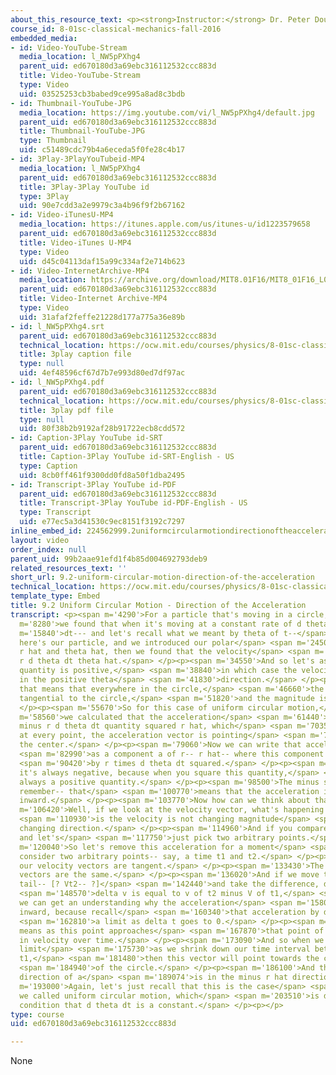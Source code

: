 ```yaml
---
about_this_resource_text: <p><strong>Instructor:</strong> Dr. Peter Dourmashkin</p>
course_id: 8-01sc-classical-mechanics-fall-2016
embedded_media:
- id: Video-YouTube-Stream
  media_location: l_NW5pPXhg4
  parent_uid: ed670180d3a69ebc316112532ccc883d
  title: Video-YouTube-Stream
  type: Video
  uid: 03525253cb3babed9ce995a8ad8c3bdb
- id: Thumbnail-YouTube-JPG
  media_location: https://img.youtube.com/vi/l_NW5pPXhg4/default.jpg
  parent_uid: ed670180d3a69ebc316112532ccc883d
  title: Thumbnail-YouTube-JPG
  type: Thumbnail
  uid: c51489cdc79b4a6eceda5f0fe28c4b17
- id: 3Play-3PlayYouTubeid-MP4
  media_location: l_NW5pPXhg4
  parent_uid: ed670180d3a69ebc316112532ccc883d
  title: 3Play-3Play YouTube id
  type: 3Play
  uid: 90e7cdd3a2e9979c3a4b96f9f2b67162
- id: Video-iTunesU-MP4
  media_location: https://itunes.apple.com/us/itunes-u/id1223579658
  parent_uid: ed670180d3a69ebc316112532ccc883d
  title: Video-iTunes U-MP4
  type: Video
  uid: d45c04113daf15a99c334af2e714b623
- id: Video-InternetArchive-MP4
  media_location: https://archive.org/download/MIT8.01F16/MIT8_01F16_L09v02_360p.mp4
  parent_uid: ed670180d3a69ebc316112532ccc883d
  title: Video-Internet Archive-MP4
  type: Video
  uid: 31afaf2feffe21228d177a775a36e89b
- id: l_NW5pPXhg4.srt
  parent_uid: ed670180d3a69ebc316112532ccc883d
  technical_location: https://ocw.mit.edu/courses/physics/8-01sc-classical-mechanics-fall-2016/week-3-circular-motion/9.2-uniform-circular-motion-direction-of-the-acceleration/9.2-uniform-circular-motion-direction-of-the-acceleration/l_NW5pPXhg4.srt
  title: 3play caption file
  type: null
  uid: 4ef48596cf67d7b7e993d80ed7df97ac
- id: l_NW5pPXhg4.pdf
  parent_uid: ed670180d3a69ebc316112532ccc883d
  technical_location: https://ocw.mit.edu/courses/physics/8-01sc-classical-mechanics-fall-2016/week-3-circular-motion/9.2-uniform-circular-motion-direction-of-the-acceleration/9.2-uniform-circular-motion-direction-of-the-acceleration/l_NW5pPXhg4.pdf
  title: 3play pdf file
  type: null
  uid: 80f38b2b9192af28b91722ecb8cdd572
- id: Caption-3Play YouTube id-SRT
  parent_uid: ed670180d3a69ebc316112532ccc883d
  title: Caption-3Play YouTube id-SRT-English - US
  type: Caption
  uid: 8cb0ff461f9300dd0fd8a50f1dba2495
- id: Transcript-3Play YouTube id-PDF
  parent_uid: ed670180d3a69ebc316112532ccc883d
  title: Transcript-3Play YouTube id-PDF-English - US
  type: Transcript
  uid: e77ec5a3d41530c9ec8151f3192c7297
inline_embed_id: 224562999.2uniformcircularmotiondirectionoftheacceleration82427059
layout: video
order_index: null
parent_uid: 99b2aae91efd1f4b85d004692793deb9
related_resources_text: ''
short_url: 9.2-uniform-circular-motion-direction-of-the-acceleration
technical_location: https://ocw.mit.edu/courses/physics/8-01sc-classical-mechanics-fall-2016/week-3-circular-motion/9.2-uniform-circular-motion-direction-of-the-acceleration/9.2-uniform-circular-motion-direction-of-the-acceleration
template_type: Embed
title: 9.2 Uniform Circular Motion - Direction of the Acceleration
transcript: <p><span m='4290'>For a particle that's moving in a circle,</span> <span
  m='8280'>we found that when it's moving at a constant rate of d theta</span> <span
  m='15840'>dt--- and let's recall what we meant by theta of t--</span> <span m='20540'>and
  here's our particle, and we introduced our polar</span> <span m='24500'>coordinates
  r hat and theta hat, then we found that the velocity</span> <span m='29830'>was
  r d theta dt theta hat.</span> </p><p><span m='34550'>And so let's assume that this
  quantity is positive,</span> <span m='38840'>in which case the velocity is pointing
  in the positive theta</span> <span m='41830'>direction.</span> </p><p><span m='42800'>And
  that means that everywhere in the circle,</span> <span m='46660'>the velocity is
  tangential to the circle,</span> <span m='51820'>and the magnitude is a constant.</span>
  </p><p><span m='55670'>So for this case of uniform circular motion,</span> <span
  m='58560'>we calculated that the acceleration</span> <span m='61440'>was equal to
  minus r d theta dt quantity squared r hat, which</span> <span m='70350'>means that
  at every point, the acceleration vector is pointing</span> <span m='75470'>towards
  the center.</span> </p><p><span m='79060'>Now we can write that acceleration vector</span>
  <span m='82990'>as a component a of r-- r hat-- where this component is given</span>
  <span m='90420'>by r times d theta dt squared.</span> </p><p><span m='92979'>It
  it's always negative, because when you square this quantity,</span> <span m='96630'>it's
  always a positive quantity.</span> </p><p><span m='98500'>The minus sign, just to
  remember-- that</span> <span m='100770'>means that the acceleration is pointing
  inward.</span> </p><p><span m='103770'>Now how can we think about that?</span> </p><p><span
  m='106420'>Well, if we look at the velocity vector, what's happening here</span>
  <span m='110930'>is the velocity is not changing magnitude</span> <span m='112940'>but
  changing direction.</span> </p><p><span m='114960'>And if you compare two points--
  and let's</span> <span m='117750'>just pick two arbitrary points.</span> </p><p><span
  m='120040'>So let's remove this acceleration for a moment</span> <span m='124170'>and
  consider two arbitrary points-- say, a time t1 and t2.</span> </p><p><span m='130960'>So
  our velocity vectors are tangent.</span> </p><p><span m='133430'>The length of these
  vectors are the same.</span> </p><p><span m='136020'>And if we move them tail to
  tail-- [? Vt2-- ?]</span> <span m='142440'>and take the difference, delta v, where</span>
  <span m='148570'>delta v is equal to v of t2 minus V of t1,</span> <span m='155250'>then
  we can get an understanding why the acceleration</span> <span m='158070'>is pointing
  inward, because recall</span> <span m='160340'>that acceleration by definition is</span>
  <span m='162810'>a limit as delta t goes to 0.</span> </p><p><span m='165980'>That
  means as this point approaches</span> <span m='167870'>that point of the change
  in velocity over time.</span> </p><p><span m='173090'>And so when we look at this
  limit</span> <span m='175730'>as we shrink down our time interval between t2 and
  t1,</span> <span m='181480'>then this vector will point towards the center</span>
  <span m='184940'>of the circle.</span> </p><p><span m='186100'>And that's why the
  direction of a</span> <span m='189074'>is in the minus r hat direction.</span> </p><p><span
  m='193000'>Again, let's just recall that this is the case</span> <span m='196250'>for
  we called uniform circular motion, which</span> <span m='203510'>is defined by the
  condition that d theta dt is a constant.</span> </p><p></p>
type: course
uid: ed670180d3a69ebc316112532ccc883d

---
```

None